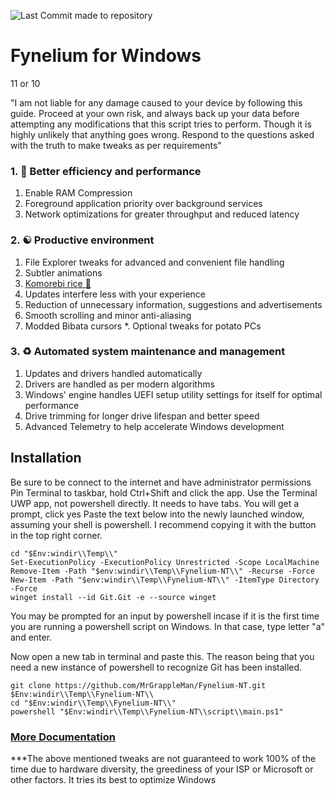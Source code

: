 ![Last Commit made to repository](https://img.shields.io/github/last-commit/MrGrappleMan/Fynelium-NT?style=for-the-badge)

# Fynelium for Windows
11 or 10

"I am not liable for any damage caused to your device by following this guide.
Proceed at your own risk, and always back up your data before attempting any modifications that this script tries to perform.
Though it is highly unlikely that anything goes wrong. Respond to the questions asked with the truth to make tweaks as per requirements"

### 1. 🚀 Better efficiency and performance

1. Enable RAM Compression
2. Foreground application priority over background services
3. Network optimizations for greater throughput and reduced latency

### 2. ☯️ Productive environment

1. File Explorer tweaks for advanced and convenient file handling
2. Subtler animations
3. [Komorebi rice 🍉](https://lgug2z.github.io/komorebi/)
4. Updates interfere less with your experience
5. Reduction of unnecessary information, suggestions and advertisements
6. Smooth scrolling and minor anti-aliasing
7. Modded Bibata cursors
*. Optional tweaks for potato PCs

### 3. ♻️ Automated system maintenance and management

1. Updates and drivers handled automatically
2. Drivers are handled as per modern algorithms
3. Windows' engine handles UEFI setup utility settings for itself for optimal performance
4. Drive trimming for longer drive lifespan and better speed
5. Advanced Telemetry to help accelerate Windows development

## Installation

Be sure to be connect to the internet and have administrator permissions
Pin Terminal to taskbar, hold Ctrl+Shift and click the app. Use the Terminal UWP app, not powershell directly. It needs to have tabs.
You will get a prompt, click yes
Paste the text below into the newly launched window, assuming your shell is powershell. I recommend copying it with the button in the top right corner.

```
cd "$Env:windir\\Temp\\"
Set-ExecutionPolicy -ExecutionPolicy Unrestricted -Scope LocalMachine
Remove-Item -Path "$env:windir\\Temp\\Fynelium-NT\\" -Recurse -Force
New-Item -Path "$env:windir\\Temp\\Fynelium-NT\\" -ItemType Directory -Force
winget install --id Git.Git -e --source winget

```
You may be prompted for an input by powershell incase if it is the first time you are running a powershell script on Windows.
In that case, type letter "a" and enter.

Now open a new tab in terminal and paste this. The reason being that you need a new instance of powershell to recognize Git has been installed.

```
git clone https://github.com/MrGrappleMan/Fynelium-NT.git $Env:windir\\Temp\\Fynelium-NT\\
cd "$Env:windir\\Temp\\Fynelium-NT\\"
powershell "$Env:windir\\Temp\\Fynelium-NT\\script\\main.ps1"

```

### [More Documentation](https://www.notion.so/Windows-27642d161cf980b395c2fbbd1d1f70ae?source=copy_link)

***The above mentioned tweaks are not guaranteed to work 100% of the time due to hardware diversity, the greediness of your ISP or Microsoft or other factors.
It tries its best to optimize Windows
